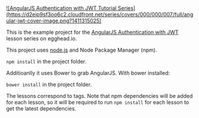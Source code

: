 <a href="https://egghead.io/series/angularjs-authentication-with-jwt">
![AngularJS Authentication with JWT Tutorial Series](https://d2eip9sf3oo6c2.cloudfront.net/series/covers/000/000/007/full/angular-jwt-cover-image.png?1411315025)
</a>

This is the example project for the [AngularJS Authentication with JWT](https://egghead.io/series/angularjs-authentication-with-jwt) lesson series on egghead.io.


This project uses [node.js](http://nodejs.org/) and Node Package Manager (npm).

`npm install` in the project folder.

Additioanlly it uses Bower to grab AngularJS. With bower installed:

`bower install` in the project folder.

The lessons correspond to tags. Note that npm dependencies will be added for each lesson, so it will be required to run `npm install` for each lesson to get the latest dependencies.

